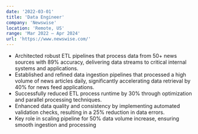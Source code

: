 ```yaml
---
date: '2022-03-01'
title: 'Data Engineer'
company: 'Newswise'
location: 'Remote, US'
range: 'Mar 2022 – Apr 2024'
url: 'https://www.newswise.com/'
---
```


- Architected robust ETL pipelines that process data from 50+ news sources with 89% accuracy, delivering data
  streams to critical internal systems and applications.
- Established and refined data ingestion pipelines that processed a high volume of news articles daily, significantly
  accelerating data retrieval by 40% for news feed applications.
- Successfully reduced ETL process runtime by 30% through optimization and parallel processing techniques.
- Enhanced data quality and consistency by implementing automated validation checks, resulting in a 25% reduction
  in data errors.
- Key role in scaling pipeline for 50% data volume increase, ensuring smooth ingestion and processing
